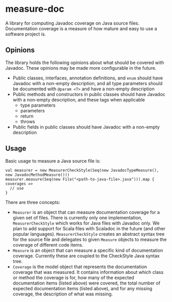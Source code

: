 # measure-doc

A library for computing Javadoc coverage on Java source files. Documentation coverage is a measure of how mature and
easy to use a software project is.

## Opinions

The library holds the following opinions about what should be covered with Javadoc. These opinions may be made more
configurable in the future.

* Public classes, interfaces, annotation definitions, and `enum` should have Javadoc with a non-empty description, 
and all type parameters should be documented with `@param <T>` and have a non-empty description
* Public methods and constructors in public classes should have Javadoc with a non-empty description, and these tags
when applicable
    * type parameters
    * parameters
    * return
    * throws
* Public fields in public classes should have Javadoc with a non-empty description
    
## Usage

Basic usage to measure a Java source file is:

```
val measurer = new MeasurerCheckStyle(Seq(new JavadocTypeMeasure(), new JavadocMethodMeasure()))
measurer.measure(Seq(new File("<path-to-java-file>.java"))).map { coverages =>
  // use
}
```

There are three concepts:

* `Measurer` is an object that can measure documentation coverage for a given set of files. There is currently only one
implementation, `MeasurerCheckStyle` which works for Java files with Javadoc only. We plan to add support for Scala
files with Scaladoc in the future (and other popular languages). `MeasurerCheckStyle` creates an abstract syntax tree
for the source file and delegates to given `Measure` objects to measure the coverage of different code items.
* `Measure` is an object that can measure a specific kind of documentation coverage. Currently these are coupled to the
CheckStyle Java syntax tree.
* `Coverage` is the model object that represents the documentation coverage that was measured. It contains information
about which class or method the coverage is for, how many of the expected documentation items (listed above) were 
covered, the total number of expected documentation items (listed above), and for any missing coverage, the description
of what was missing.